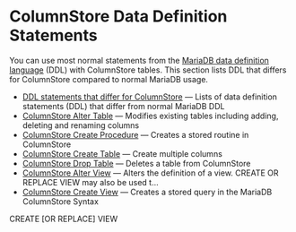# ColumnStore Data Definition Statements

You can use most normal statements from the [MariaDB data definition language](/sql-statements-structure/sql-statements/data-definition/) (DDL) with ColumnStore tables.
This section lists DDL that differs for ColumnStore compared to normal MariaDB usage.

- [DDL statements that differ for ColumnStore](/columns-storage-engines-and-plugins/storage-engines/mariadb-columnstore/columnstore-sql-structure-and-commands/columnstore-data-definition-statements/ddl-statements-that-differ-for-columnstore/) — Lists of data definition statements (DDL) that differ from normal MariaDB DDL
- [ColumnStore Alter Table](/columns-storage-engines-and-plugins/storage-engines/mariadb-columnstore/columnstore-sql-structure-and-commands/columnstore-data-definition-statements/columnstore-alter-table/) — Modifies existing tables including adding, deleting and renaming columns
- [ColumnStore Create Procedure](/columns-storage-engines-and-plugins/storage-engines/mariadb-columnstore/columnstore-sql-structure-and-commands/columnstore-data-definition-statements/columnstore-create-procedure/) — Creates a stored routine in ColumnStore
- [ColumnStore Create Table](/columns-storage-engines-and-plugins/storage-engines/mariadb-columnstore/columnstore-sql-structure-and-commands/columnstore-data-definition-statements/columnstore-create-table/) — Create multiple columns
- [ColumnStore Drop Table](/columns-storage-engines-and-plugins/storage-engines/mariadb-columnstore/columnstore-sql-structure-and-commands/columnstore-data-definition-statements/columnstore-drop-table/) — Deletes a table from ColumnStore
- [ColumnStore Alter View](/columns-storage-engines-and-plugins/storage-engines/mariadb-columnstore/columnstore-sql-structure-and-commands/columnstore-data-definition-statements/columnstore-alter-view/) — Alters the definition of a view. CREATE OR REPLACE VIEW may also be used t...
- [ColumnStore Create View](/columns-storage-engines-and-plugins/storage-engines/mariadb-columnstore/columnstore-sql-structure-and-commands/columnstore-data-definition-statements/columnstore-create-view/) — Creates a stored query in the MariaDB ColumnStore
Syntax

CREATE
    [OR REPLACE]
    VIEW